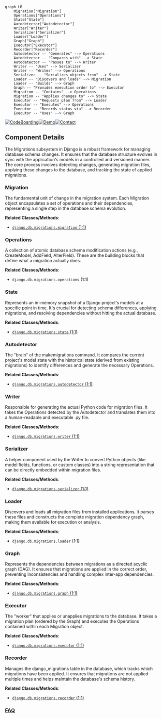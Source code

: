 ```mermaid
graph LR
    Migration["Migration"]
    Operations["Operations"]
    State["State"]
    Autodetector["Autodetector"]
    Writer["Writer"]
    Serializer["Serializer"]
    Loader["Loader"]
    Graph["Graph"]
    Executor["Executor"]
    Recorder["Recorder"]
    Autodetector -- "Generates" --> Operations
    Autodetector -- "Compares with" --> State
    Autodetector -- "Passes to" --> Writer
    Writer -- "Uses" --> Serializer
    Writer -- "Writes" --> Operations
    Serializer -- "Serializes objects from" --> State
    Loader -- "Discovers and loads" --> Migration
    Loader -- "Builds" --> Graph
    Graph -- "Provides execution order to" --> Executor
    Migration -- "Contains" --> Operations
    Migration -- "Applies changes to" --> State
    Executor -- "Requests plan from" --> Loader
    Executor -- "Executes" --> Operations
    Executor -- "Records status via" --> Recorder
    Executor -- "Uses" --> Graph
```
[![CodeBoarding](https://img.shields.io/badge/Generated%20by-CodeBoarding-9cf?style=flat-square)](https://github.com/CodeBoarding/GeneratedOnBoardings)[![Demo](https://img.shields.io/badge/Try%20our-Demo-blue?style=flat-square)](https://www.codeboarding.org/demo)[![Contact](https://img.shields.io/badge/Contact%20us%20-%20contact@codeboarding.org-lightgrey?style=flat-square)](mailto:contact@codeboarding.org)

## Component Details

The Migrations subsystem in Django is a robust framework for managing database schema changes. It ensures that the database structure evolves in sync with the application's models in a controlled and versioned manner. The core process involves detecting changes, generating migration files, applying these changes to the database, and tracking the state of applied migrations.

### Migration
The fundamental unit of change in the migration system. Each Migration object encapsulates a set of operations and their dependencies, representing a single step in the database schema evolution.


**Related Classes/Methods**:

- <a href="https://github.com/django/django/blob/master/django/db/migrations/migration.py#L1-L1" target="_blank" rel="noopener noreferrer">`django.db.migrations.migration` (1:1)</a>


### Operations
A collection of atomic database schema modification actions (e.g., CreateModel, AddField, AlterField). These are the building blocks that define what a migration actually does.


**Related Classes/Methods**:

- `django.db.migrations.operations` (1:1)


### State
Represents an in-memory snapshot of a Django project's models at a specific point in time. It's crucial for detecting schema differences, applying migrations, and resolving dependencies without hitting the actual database.


**Related Classes/Methods**:

- <a href="https://github.com/django/django/blob/master/django/db/migrations/state.py#L1-L1" target="_blank" rel="noopener noreferrer">`django.db.migrations.state` (1:1)</a>


### Autodetector
The "brain" of the makemigrations command. It compares the current project's model state with the historical state (derived from existing migrations) to identify differences and generate the necessary Operations.


**Related Classes/Methods**:

- <a href="https://github.com/django/django/blob/master/django/db/migrations/autodetector.py#L1-L1" target="_blank" rel="noopener noreferrer">`django.db.migrations.autodetector` (1:1)</a>


### Writer
Responsible for generating the actual Python code for migration files. It takes the Operations detected by the Autodetector and translates them into a human-readable and executable .py file.


**Related Classes/Methods**:

- <a href="https://github.com/django/django/blob/master/django/db/migrations/writer.py#L1-L1" target="_blank" rel="noopener noreferrer">`django.db.migrations.writer` (1:1)</a>


### Serializer
A helper component used by the Writer to convert Python objects (like model fields, functions, or custom classes) into a string representation that can be directly embedded within migration files.


**Related Classes/Methods**:

- <a href="https://github.com/django/django/blob/master/django/db/migrations/serializer.py#L1-L1" target="_blank" rel="noopener noreferrer">`django.db.migrations.serializer` (1:1)</a>


### Loader
Discovers and loads all migration files from installed applications. It parses these files and constructs the complete migration dependency graph, making them available for execution or analysis.


**Related Classes/Methods**:

- <a href="https://github.com/django/django/blob/master/django/db/migrations/loader.py#L1-L1" target="_blank" rel="noopener noreferrer">`django.db.migrations.loader` (1:1)</a>


### Graph
Represents the dependencies between migrations as a directed acyclic graph (DAG). It ensures that migrations are applied in the correct order, preventing inconsistencies and handling complex inter-app dependencies.


**Related Classes/Methods**:

- <a href="https://github.com/django/django/blob/master/django/db/migrations/graph.py#L1-L1" target="_blank" rel="noopener noreferrer">`django.db.migrations.graph` (1:1)</a>


### Executor
The "worker" that applies or unapplies migrations to the database. It takes a migration plan (ordered by the Graph) and executes the Operations contained within each Migration object.


**Related Classes/Methods**:

- <a href="https://github.com/django/django/blob/master/django/db/migrations/executor.py#L1-L1" target="_blank" rel="noopener noreferrer">`django.db.migrations.executor` (1:1)</a>


### Recorder
Manages the django_migrations table in the database, which tracks which migrations have been applied. It ensures that migrations are not applied multiple times and helps maintain the database's schema history.


**Related Classes/Methods**:

- <a href="https://github.com/django/django/blob/master/django/db/migrations/recorder.py#L1-L1" target="_blank" rel="noopener noreferrer">`django.db.migrations.recorder` (1:1)</a>




### [FAQ](https://github.com/CodeBoarding/GeneratedOnBoardings/tree/main?tab=readme-ov-file#faq)